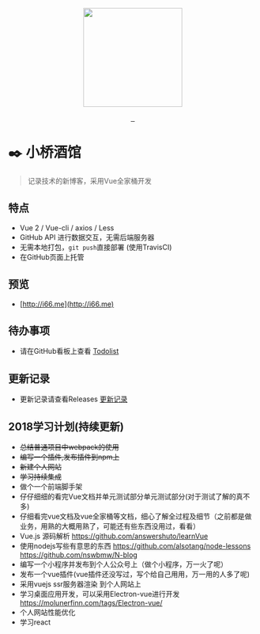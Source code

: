 <p align="center">
  <img src="https://user-images.githubusercontent.com/18715564/41582703-e8f62c6c-73d4-11e8-8354-c7a230311f9a.png" alt="" width=200>
</p>
<p align="center">
  <a href="https://travis-ci.org/LeachZhou/blog">
    <img src="https://travis-ci.org/LeachZhou/blog.svg?branch=master" alt="">
  </a>
  <a href="https://github.com/LeachZhou/blog/releases">
    <img src="https://img.shields.io/github/release/LeachZhou/blog.svg" alt="">
  </a>
  <a href="https://github.com/LeachZhou/blog/blob/master/LICENSE">
     <img src="https://img.shields.io/github/license/LeachZhou/blog.svg" alt="">
  </a>
</p>

# :black_nib: 小桥酒馆

> 记录技术的新博客，采用Vue全家桶开发

## 特点
- Vue 2 / Vue-cli / axios / Less
- GitHub API 进行数据交互，无需后端服务器
- 无需本地打包，`git push`直接部署 (使用TravisCI)
- 在GitHub页面上托管
## 预览
- [http://i66.me](http://i66.me)

## 待办事项
- 请在GitHub看板上查看 [Todolist](https://github.com/LeachZhou/blog/projects/1)

## 更新记录
- 更新记录请查看Releases [更新记录](https://github.com/LeachZhou/blog/releases)

## 2018学习计划(持续更新)
- ~~总结普通项目中webpack的使用~~
- ~~编写一个插件,发布插件到npm上~~
- ~~新建个人网站~~
- ~~学习持续集成~~
- 做个一个前端脚手架
- 仔仔细细的看完Vue文档并单元测试部分单元测试部分(对于测试了解的真不多)
- 仔细看完vue文档及vue全家桶等文档，细心了解全过程及细节（之前都是做业务，用熟的大概用熟了，可能还有些东西没用过，看看）
- Vue.js 源码解析 https://github.com/answershuto/learnVue
- 使用nodejs写些有意思的东西 https://github.com/alsotang/node-lessons https://github.com/nswbmw/N-blog
- 编写一个小程序并发布到个人公众号上（做个小程序，万一火了呢）
- 发布一个vue插件(vue插件还没写过，写个给自己用用，万一用的人多了呢)
- 采用vuejs ssr服务器渲染 到个人网站上
- 学习桌面应用开发，可以采用Electron-vue进行开发 https://molunerfinn.com/tags/Electron-vue/
- 个人网站性能优化
- 学习react
